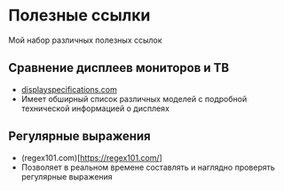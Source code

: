 # Полезные ссылки
Мой набор различных полезных ссылок

## Сравнение дисплеев мониторов и ТВ
* [displayspecifications.com](https://www.displayspecifications.com/ru)
* Имеет обширный список различных моделей с подробной технической информацией о дисплеях

## Регулярные выражения
* (regex101.com)[https://regex101.com/]
* Позволяет в реальном времене составлять и наглядно проверять регулярные выражения
